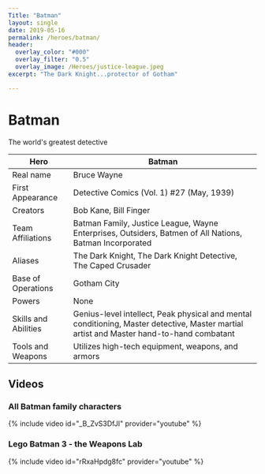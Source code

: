 ```yaml
--- 
Title: "Batman" 
layout: single 
date: 2019-05-16
permalink: /heroes/batman/ 
header: 
  overlay_color: "#000" 
  overlay_filter: "0.5" 
  overlay_image: /Heroes/justice-league.jpeg
excerpt: "The Dark Knight...protector of Gotham"

---
```

# Batman  
The world's greatest detective

| Hero                 | Batman                                                                                                                                                  |
|----------------------|---------------------------------------------------------------------------------------------------------------------------------------------------------|
| Real name            | Bruce Wayne                                                                                                                                             |
| First Appearance     | Detective Comics (Vol. 1) #27 (May, 1939)                                                                                                               |
| Creators             | Bob Kane, Bill Finger                                                                                                                                   |
| Team Affiliations    | Batman Family, Justice League, Wayne Enterprises, Outsiders, Batmen of All Nations, Batman Incorporated                                                 |
| Aliases              | The Dark Knight, The Dark Knight Detective, The Caped Crusader |
| Base of Operations   | Gotham City                                                                                                                                             |
| Powers               | None                                                                                                                                                    |
| Skills and Abilities | Genius-level intellect, Peak physical and mental conditioning, Master detective, Master martial artist and Master hand-to-hand combatant                |
| Tools and Weapons    | Utilizes high-tech equipment, weapons, and armors                                                                                                       |

## Videos

### All Batman family characters  

{% include video id="_B_ZvS3DfJI" provider="youtube" %}
  
### Lego Batman 3 - the Weapons Lab

{% include video id="rRxaHpdg8fc" provider="youtube" %}

